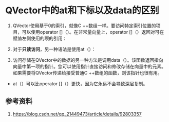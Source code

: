 # QVector中的at和下标以及data的区别   

1. QVector使用基于0的索引，就像C ++数组一样。要访问特定索引位置的项目，可以使用operator []（）。在非常量向量上，operator []（）返回对可在赋值左侧使用的项的引用：   


2. 对于**只读访问**，另一种语法是使用at（）：    


3. 访问存储在QVector中的数据的另一种方法是调用data（）。该函数返回指向向量中第一项的指针。您可以使用指针直接访问和修改存储在向量中的元素。如果需要将QVector传递给接受普通C ++数组的函数，则该指针也很有用。  




- at（）可以比operator []（）更快，因为它永远不会导致深层复制。  


## 参考资料   
1. https://blog.csdn.net/qq_21449473/article/details/92803357   
